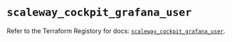 # `scaleway_cockpit_grafana_user`

Refer to the Terraform Registory for docs: [`scaleway_cockpit_grafana_user`](https://registry.terraform.io/providers/scaleway/scaleway/2.22.0/docs/resources/cockpit_grafana_user).

